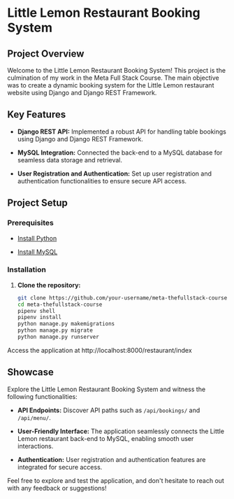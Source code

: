 # Little Lemon Restaurant Booking System

## Project Overview

Welcome to the Little Lemon Restaurant Booking System! This project is the culmination of my work in the Meta Full Stack Course. The main objective was to create a dynamic booking system for the Little Lemon restaurant website using Django and Django REST Framework.

## Key Features

- **Django REST API:** Implemented a robust API for handling table bookings using Django and Django REST Framework.

- **MySQL Integration:** Connected the back-end to a MySQL database for seamless data storage and retrieval.

- **User Registration and Authentication:** Set up user registration and authentication functionalities to ensure secure API access.

## Project Setup

### Prerequisites

- [Install Python](https://www.python.org/downloads/)
  
- [Install MySQL](https://dev.mysql.com/downloads/)

### Installation

1. **Clone the repository:**
   ```bash
   git clone https://github.com/your-username/meta-thefullstack-course.git
   cd meta-thefullstack-course
   pipenv shell
   pipenv install
   python manage.py makemigrations
   python manage.py migrate
   python manage.py runserver
   ```

Access the application at http://localhost:8000/restaurant/index

## Showcase

Explore the Little Lemon Restaurant Booking System and witness the following functionalities:

- **API Endpoints:** Discover API paths such as `/api/bookings/` and `/api/menu/`.

- **User-Friendly Interface:** The application seamlessly connects the Little Lemon restaurant back-end to MySQL, enabling smooth user interactions.

- **Authentication:** User registration and authentication features are integrated for secure access.

Feel free to explore and test the application, and don't hesitate to reach out with any feedback or suggestions!


